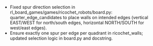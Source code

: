 - Fixed spur direction selection in rl_board_games/games/ricochet_robots/board.py: quarter_edge_candidates to place walls on intended edges (vertical EAST/WEST for north/south edges, horizontal NORTH/SOUTH for west/east edges).
- Ensure exactly one spur per edge per quadrant in ricochet_walls; updated selection logic in board.py and docstring.
